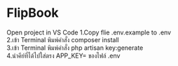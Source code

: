 # FlipBook
Open project in VS Code
1.Copy flie .env.example to .env
 <br>
2.เข้า Terminal พิมพ์คำสั่ง composer install
 <br>
3.เข้า Terminal พิมพ์คำสั่ง php artisan key:generate
 <br>
4.นำคีย์ที่ได้ไปใส่ตรง APP_KEY= ของไฟล์ .env
